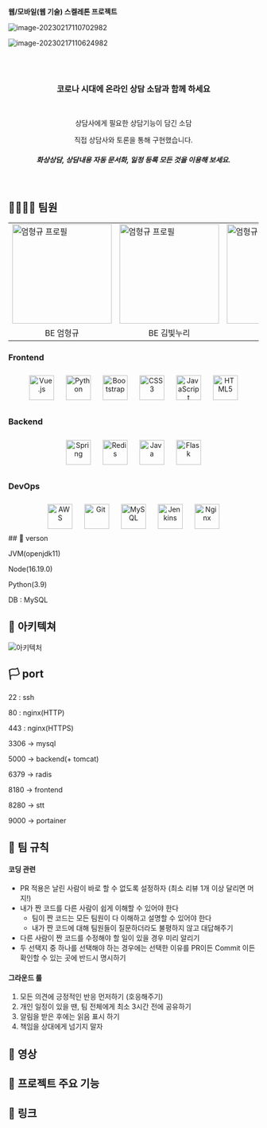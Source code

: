 **웹/모바일(웹 기술) 스켈레톤 프로젝트**

![image-20230217110702982](C:\Users\SSAFY\AppData\Roaming\Typora\typora-user-images\image-20230217110702982.png)

![image-20230217110624982](C:\Users\SSAFY\AppData\Roaming\Typora\typora-user-images\image-20230217110624982.png)

<br/>
<br/>

<div align="center"> 
    <h3>코로나 시대에 온라인 상담 소담과 함께 하세요 </h3>
    <br/>
    <p>상담사에게 필요한 상담기능이 담긴 소담</p>
    <p>직접 상담사와 토론을 통해 구현했습니다.</p>
    <h5>화상상담, 상담내용 자동 문서화, 일정 등록 모든 것을 이용해 보세요.</h5>
</div>

<br/>

## 👨‍👩‍👧‍👧 팀원

<table align="center">
  <tr>
    <td>
        <a href="[https://github.com/goeom77](https://github.com/goeom77)" target="_blank">
<a href="https://github.com/goeom77"><img width="200px" src="https://avatars.githubusercontent.com/u/109336705?v=4" alt="엄형규 프로필"/></a>
    </td>
    <td>
        <a href="[https://github.com/goeom77](https://github.com/goeom77)" target="_blank">
<a href="https://github.com/goeom77"><img width="200px" src="https://avatars.githubusercontent.com/u/109336705?v=4" alt="엄형규 프로필"/></a>
    </td>
    <td>
        <a href="[https://github.com/goeom77](https://github.com/goeom77)" target="_blank">
<a href="https://github.com/goeom77"><img width="200px" src="https://avatars.githubusercontent.com/u/109336705?v=4" alt="엄형규 프로필"/></a>
    </td>
    <td>
        <a href="[https://github.com/goeom77](https://github.com/goeom77)" target="_blank">
<a href="https://github.com/goeom77"><img width="200px" src="https://avatars.githubusercontent.com/u/109336705?v=4" alt="엄형규 프로필"/></a>
    </td>
    <td>
        <a href="[https://github.com/goeom77](https://github.com/goeom77)" target="_blank">
<a href="https://github.com/goeom77"><img width="200px" src="https://avatars.githubusercontent.com/u/109336705?v=4" alt="엄형규 프로필"/></a>
    </td>
    <td>
        <a href="[https://github.com/goeom77](https://github.com/goeom77)" target="_blank">
<a href="https://github.com/goeom77"><img width="200px" src="https://avatars.githubusercontent.com/u/109336705?v=4" alt="엄형규 프로필"/></a>
    </td>
  </tr>
  <tr>
    <td align="center">
        BE 엄형규
    </td>
    <td align="center">
        BE 김빛누리
    </td>
    <td align="center">
		BE 김아현
    </td>
    <td align="center">
        BE 김미현
    </td>
    <td align="center">
        FE 정재훈
    </td>
    <td align="center">
        FE 황호선
    </td>
  </tr>
</table>






### Frontend  
<div align="center">  
<a href="https://vuejs.org/" target="_blank"><img style="margin: 10px" src="https://profilinator.rishav.dev/skills-assets/vuejs-original-wordmark.svg" alt="Vue.js" height="50" /></a>  
<a href="https://www.python.org/" target="_blank"><img style="margin: 10px" src="https://profilinator.rishav.dev/skills-assets/python-original.svg" alt="Python" height="50" /></a>  
<a href="https://getbootstrap.com/docs/3.4/javascript/" target="_blank"><img style="margin: 10px" src="https://profilinator.rishav.dev/skills-assets/bootstrap-plain.svg" alt="Bootstrap" height="50" /></a>  
<a href="https://www.w3schools.com/css/" target="_blank"><img style="margin: 10px" src="https://profilinator.rishav.dev/skills-assets/css3-original-wordmark.svg" alt="CSS3" height="50" /></a>  
<a href="https://www.javascript.com/" target="_blank"><img style="margin: 10px" src="https://profilinator.rishav.dev/skills-assets/javascript-original.svg" alt="JavaScript" height="50" /></a>  
<a href="https://en.wikipedia.org/wiki/HTML5" target="_blank"><img style="margin: 10px" src="https://profilinator.rishav.dev/skills-assets/html5-original-wordmark.svg" alt="HTML5" height="50" /></a>  
</div>



### Backend  
<div align="center">  
<a href="https://docs.spring.io/spring-framework/docs/3.0.x/reference/expressions.html#:~:text=The%20Spring%20Expression%20Language%20(SpEL,and%20basic%20string%20templating%20functionality." target="_blank"><img style="margin: 10px" src="https://profilinator.rishav.dev/skills-assets/springio-icon.svg" alt="Spring" height="50" /></a>  
<a href="https://redis.io/" target="_blank"><img style="margin: 10px" src="https://profilinator.rishav.dev/skills-assets/redis-original-wordmark.svg" alt="Redis" height="50" /></a>  
<a href="https://www.java.com/" target="_blank"><img style="margin: 10px" src="https://profilinator.rishav.dev/skills-assets/java-original-wordmark.svg" alt="Java" height="50" /></a>  
<a href="https://flask.palletsprojects.com/" target="_blank"><img style="margin: 10px" src="https://profilinator.rishav.dev/skills-assets/flask.png" alt="Flask" height="50" /></a>  
</div>



### DevOps  
<div align="center">  
<a href="https://aws.amazon.com/" target="_blank"><img style="margin: 10px" src="https://profilinator.rishav.dev/skills-assets/amazonwebservices-original-wordmark.svg" alt="AWS" height="50" /></a>  
<a href="https://github.com/" target="_blank"><img style="margin: 10px" src="https://profilinator.rishav.dev/skills-assets/git-scm-icon.svg" alt="Git" height="50" /></a>  
<a href="https://www.mysql.com/" target="_blank"><img style="margin: 10px" src="https://profilinator.rishav.dev/skills-assets/mysql-original-wordmark.svg" alt="MySQL" height="50" /></a>  
<a href="https://www.jenkins.io/" target="_blank"><img style="margin: 10px" src="https://profilinator.rishav.dev/skills-assets/jenkins-icon.svg" alt="Jenkins" height="50" /></a>  
<a href="https://www.nginx.com/" target="_blank"><img style="margin: 10px" src="https://profilinator.rishav.dev/skills-assets/nginx-original.svg" alt="Nginx" height="50" /></a>  
</div>
## 🚡 verson

JVM(openjdk11)

Node(16.19.0)

Python(3.9)

DB : MySQL

## 📡 아키텍쳐

![아키텍처](C:\Users\SSAFY\Desktop\아키텍처.png)

## 🏳 port

22 : ssh

80 : nginx(HTTP)

443 : nginx(HTTPS)

3306 → mysql

5000 → backend(+ tomcat)

6379 → radis

8180 → frontend

8280 → stt

9000 → portainer



## 🚦 팀 규칙

#### 코딩 관련

- PR 적용은 날린 사람이 바로 할 수 없도록 설정하자 (최소 리뷰 1개 이상 달리면 머지!)
- 내가 짠 코드를 다른 사람이 쉽게 이해할 수 있어야 한다
  - 팀이 짠 코드는 모든 팀원이 다 이해하고 설명할 수 있어야 한다
  - 내가 짠 코드에 대해 팀원들이 질문하더라도 불평하지 않고 대답해주기
- 다른 사람이 짠 코드를 수정해야 할 일이 있을 경우 미리 알리기
- 두 선택지 중 하나를 선택해야 하는 경우에는 선택한 이유를 PR이든 Commit 이든 확인할 수 있는 곳에 반드시 명시하기

#### 그라운드 룰

1. 모든 의견에 긍정적인 반응 먼저하기 (호응해주기)
2. 개인 일정이 있을 땐, 팀 전체에게 최소 3시간 전에 공유하기
3. 알림을 받은 후에는 읽음 표시 하기
4. 책임을 상대에게 넘기지 말자 









## 🎥 영상

## 👀 프로젝트 주요 기능



## 🔗 링크

